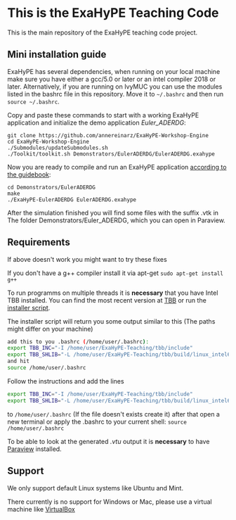 # This is the ExaHyPE Teaching Code #

This is the main repository of the ExaHyPE teaching code project.

## Mini installation guide ##

ExaHyPE has several dependencies, when running on your local machine make sure you have either a gcc/5.0 or later or an intel compiler 2018 or later. Alternatively, if you are running on IvyMUC you can use the modules listed in the bashrc file in this repository. Move it to `~/.bashrc` and then run `source ~/.bashrc`. 

Copy and paste these commands to start with a working ExaHyPE application and initialize the demo application _Euler_ADERDG_:

    git clone https://github.com/annereinarz/ExaHyPE-Workshop-Engine
    cd ExaHyPE-Workshop-Engine
    ./Submodules/updateSubmodules.sh
    ./Toolkit/toolkit.sh Demonstrators/EulerADERDG/EulerADERDG.exahype

Now you are ready to compile and run an ExaHyPE application [according to the guidebook](http://www5.in.tum.de/exahype/guidebook.pdf):

    cd Demonstrators/EulerADERDG
    make
    ./ExaHyPE-EulerADERDG EulerADERDG.exahype

After the simulation finished you will find some files with the suffix .vtk in The folder Demonstrators/Euler_ADERDG, which you can open in Paraview.

## Requirements ##
If above doesn't work you might want to try these fixes

If you don't have a g++ compiler install it via apt-get
```sudo apt-get install g++```

To run programms on multiple threads it is **necessary** that you have Intel TBB installed. You can find the most recent version at [TBB](https://github.com/01org/tbb/releases) or run the [installer script](https://gitlab.lrz.de/Ferienakademie18/ExaHyPE-Teaching/blob/master/installTBB.sh).

The installer script will return you some output similar to this (The paths might differ on your machine)
``` bash
add this to you .bashrc (/home/user/.bashrc):
export TBB_INC="-I /home/user/ExaHyPE-Teaching/tbb/include"
export TBB_SHLIB="-L /home/user/ExaHyPE-Teaching/tbb/build/linux_intel64_gcc_cc5.4.0_libc2.23_kernel4.15.0_release -ltbb"
and hit
source /home/user/.bashrc
```
Follow the instructions and add the lines 
``` bash
export TBB_INC="-I /home/user/ExaHyPE-Teaching/tbb/include"
export TBB_SHLIB="-L /home/user/ExaHyPE-Teaching/tbb/build/linux_intel64_gcc_cc5.4.0_libc2.23_kernel4.15.0_release -ltbb"
```
to ```/home/user/.bashrc``` (If the file doesn't exists create it)
after that open a new terminal or apply the .bashrc to your current shell:
```source /home/user/.bashrc```

To be able to look at the generated _.vtu_ output it is **necessary** to have [Paraview](https://www.paraview.org/download) installed.

## Support ##
We only support default Linux systems like Ubuntu and Mint.

There currently is no support for Windows or Mac, please use a virtual machine like [VirtualBox](https://www.virtualbox.org/)

